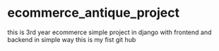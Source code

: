 # ecommerce_antique_project
this is 3rd year ecommerce simple project in django with frontend and backend in simple way
this is my fist git hub
